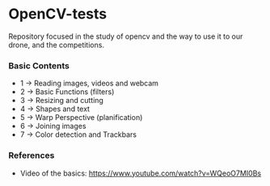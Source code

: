 # OpenCV-tests

Repository focused in the study of opencv and the way to use it to our drone, and the competitions.

### Basic Contents
- 1 -> Reading images, videos and webcam
- 2 -> Basic Functions (filters)
- 3 -> Resizing and cutting
- 4 -> Shapes and text
- 5 -> Warp Perspective (planification)
- 6 -> Joining images
- 7 -> Color detection and Trackbars

### References
- Video of the basics: https://www.youtube.com/watch?v=WQeoO7MI0Bs
